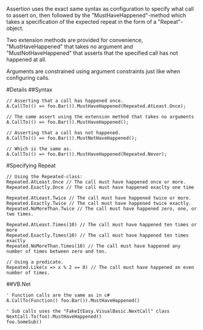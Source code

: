 Assertion uses the exact same syntax as configuration to specify what call to assert on, then followed by the "MustHaveHappened"-method which takes a specification of the expected repeat in the form of a "Repeat"-object.

Two extension methods are provided for convenience, "MustHaveHappened" that takes no argument and "MustNotHaveHappened" that asserts that the specified call has not happened at all.

Arguments are constrained using argument constraints just like when configuring calls.

#Details
##Syntax

    // Asserting that a call has happened once.
    A.CallTo(() => foo.Bar()).MustHaveHappened(Repeated.AtLeast.Once);
    
    // The same assert using the extension method that takes no arguments
    A.CallTo(() => foo.Bar()).MustHaveHappened();
    
    // Asserting that a call has not happened.
    A.CallTo(() => foo.Bar()).MustNotHaveHappened();
    
    // Which is the same as.
    A.CallTo(() => foo.Bar()).MustHaveHappened(Repeated.Never);

#Specifying Repeat

    // Using the Repeated-class:
    Repeated.AtLeast.Once // The call must have happened once or more.
    Repeated.Exactly.Once // The call must have happened exaclty one time
    
    Repeated.AtLeast.Twice // The call must have happened twice or more.
    Repeated.Exactly.Twice // The call must have happened twice exactly.
    Repeated.NoMoreThan.Twice // The call must have happened zero, one, or two times.

    Repeated.AtLeast.Times(10) // The call must have happened ten times or more
    Repeated.Exactly.Times(10) // The call must have happened ten times exactly
    Repeated.NoMoreThan.Times(10) // The call must have happened any number of times between zero and ten.
    
    // Using a predicate.
    Repeated.Like(x => x % 2 == 0) // The call must have happened an even number of times.

##VB.Net

    ' Function calls are the same as in c#
    A.CallTo(Function() foo.Bar()).MustHaveHappened()
    
    ' Sub calls uses the "FakeItEasy.VisualBasic.NextCall" class
    NextCall.To(foo).MustHaveHappened()
    foo.SomeSub()